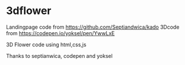 # 3dflower
Landingpage code from https://github.com/Septiandwica/kado
3Dcode from https://codepen.io/yoksel/pen/YwwLxE


3D Flower code using html,css,js

Thanks to septianwica, codepen and yoksel
